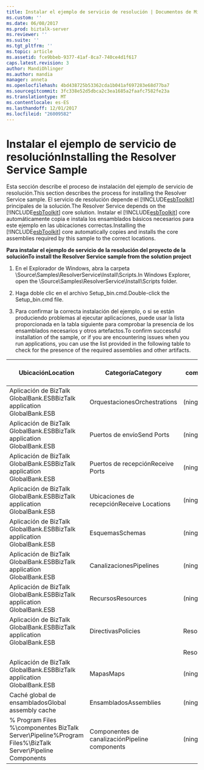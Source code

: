 ```yaml
---
title: Instalar el ejemplo de servicio de resolución | Documentos de Microsoft
ms.custom: ''
ms.date: 06/08/2017
ms.prod: biztalk-server
ms.reviewer: ''
ms.suite: ''
ms.tgt_pltfrm: ''
ms.topic: article
ms.assetid: fce9bbeb-9377-41af-8ca7-740ce4d1f617
caps.latest.revision: 3
author: MandiOhlinger
ms.author: mandia
manager: anneta
ms.openlocfilehash: 4bd438725b53362cda1b041af697283e68d77ba7
ms.sourcegitcommit: 3fc338e52d5dbca2c3ea1685a2faafc7582fe23a
ms.translationtype: MT
ms.contentlocale: es-ES
ms.lasthandoff: 12/01/2017
ms.locfileid: "26009582"
---
```

# <a name="installing-the-resolver-service-sample"></a><span data-ttu-id="2b43a-102">Instalar el ejemplo de servicio de resolución</span><span class="sxs-lookup"><span data-stu-id="2b43a-102">Installing the Resolver Service Sample</span></span>
<span data-ttu-id="2b43a-103">Esta sección describe el proceso de instalación del ejemplo de servicio de resolución.</span><span class="sxs-lookup"><span data-stu-id="2b43a-103">This section describes the process for installing the Resolver Service sample.</span></span> <span data-ttu-id="2b43a-104">El servicio de resolución depende el [!INCLUDE[esbToolkit](../includes/esbtoolkit-md.md)] principales de la solución.</span><span class="sxs-lookup"><span data-stu-id="2b43a-104">The Resolver Service depends on the [!INCLUDE[esbToolkit](../includes/esbtoolkit-md.md)] core solution.</span></span> <span data-ttu-id="2b43a-105">Instalar el [!INCLUDE[esbToolkit](../includes/esbtoolkit-md.md)] core automáticamente copia e instala los ensamblados básicos necesarios para este ejemplo en las ubicaciones correctas.</span><span class="sxs-lookup"><span data-stu-id="2b43a-105">Installing the [!INCLUDE[esbToolkit](../includes/esbtoolkit-md.md)] core automatically copies and installs the core assemblies required by this sample to the correct locations.</span></span>  
  
 <span data-ttu-id="2b43a-106">**Para instalar el ejemplo de servicio de la resolución del proyecto de la solución**</span><span class="sxs-lookup"><span data-stu-id="2b43a-106">**To install the Resolver Service sample from the solution project**</span></span>  
  
1.  <span data-ttu-id="2b43a-107">En el Explorador de Windows, abra la carpeta \Source\Samples\ResolverService\Install\Scripts.</span><span class="sxs-lookup"><span data-stu-id="2b43a-107">In Windows Explorer, open the \Source\Samples\ResolverService\Install\Scripts folder.</span></span>  
  
2.  <span data-ttu-id="2b43a-108">Haga doble clic en el archivo Setup_bin.cmd.</span><span class="sxs-lookup"><span data-stu-id="2b43a-108">Double-click the Setup_bin.cmd file.</span></span>  
  
3.  <span data-ttu-id="2b43a-109">Para confirmar la correcta instalación del ejemplo, o si se están produciendo problemas al ejecutar aplicaciones, puede usar la lista proporcionada en la tabla siguiente para comprobar la presencia de los ensamblados necesarios y otros artefactos.</span><span class="sxs-lookup"><span data-stu-id="2b43a-109">To confirm successful installation of the sample, or if you are encountering issues when you run applications, you can use the list provided in the following table to check for the presence of the required assemblies and other artifacts.</span></span>  
  
|<span data-ttu-id="2b43a-110">Ubicación</span><span class="sxs-lookup"><span data-stu-id="2b43a-110">Location</span></span>|<span data-ttu-id="2b43a-111">Categoría</span><span class="sxs-lookup"><span data-stu-id="2b43a-111">Category</span></span>|<span data-ttu-id="2b43a-112">Nombre y versión del componente</span><span class="sxs-lookup"><span data-stu-id="2b43a-112">Name and version of the component</span></span>|  
|--------------|--------------|---------------------------------------|  
|<span data-ttu-id="2b43a-113">Aplicación de BizTalk GlobalBank.ESB</span><span class="sxs-lookup"><span data-stu-id="2b43a-113">BizTalk application GlobalBank.ESB</span></span>|<span data-ttu-id="2b43a-114">Orquestaciones</span><span class="sxs-lookup"><span data-stu-id="2b43a-114">Orchestrations</span></span>|<span data-ttu-id="2b43a-115">(ninguno)</span><span class="sxs-lookup"><span data-stu-id="2b43a-115">(none)</span></span>|  
|<span data-ttu-id="2b43a-116">Aplicación de BizTalk GlobalBank.ESB</span><span class="sxs-lookup"><span data-stu-id="2b43a-116">BizTalk application GlobalBank.ESB</span></span>|<span data-ttu-id="2b43a-117">Puertos de envío</span><span class="sxs-lookup"><span data-stu-id="2b43a-117">Send Ports</span></span>|<span data-ttu-id="2b43a-118">(ninguno)</span><span class="sxs-lookup"><span data-stu-id="2b43a-118">(none)</span></span>|  
|<span data-ttu-id="2b43a-119">Aplicación de BizTalk GlobalBank.ESB</span><span class="sxs-lookup"><span data-stu-id="2b43a-119">BizTalk application GlobalBank.ESB</span></span>|<span data-ttu-id="2b43a-120">Puertos de recepción</span><span class="sxs-lookup"><span data-stu-id="2b43a-120">Receive Ports</span></span>|<span data-ttu-id="2b43a-121">(ninguno)</span><span class="sxs-lookup"><span data-stu-id="2b43a-121">(none)</span></span>|  
|<span data-ttu-id="2b43a-122">Aplicación de BizTalk GlobalBank.ESB</span><span class="sxs-lookup"><span data-stu-id="2b43a-122">BizTalk application GlobalBank.ESB</span></span>|<span data-ttu-id="2b43a-123">Ubicaciones de recepción</span><span class="sxs-lookup"><span data-stu-id="2b43a-123">Receive Locations</span></span>|<span data-ttu-id="2b43a-124">(ninguno)</span><span class="sxs-lookup"><span data-stu-id="2b43a-124">(none)</span></span>|  
|<span data-ttu-id="2b43a-125">Aplicación de BizTalk GlobalBank.ESB</span><span class="sxs-lookup"><span data-stu-id="2b43a-125">BizTalk application GlobalBank.ESB</span></span>|<span data-ttu-id="2b43a-126">Esquemas</span><span class="sxs-lookup"><span data-stu-id="2b43a-126">Schemas</span></span>|<span data-ttu-id="2b43a-127">(ninguno)</span><span class="sxs-lookup"><span data-stu-id="2b43a-127">(none)</span></span>|  
|<span data-ttu-id="2b43a-128">Aplicación de BizTalk GlobalBank.ESB</span><span class="sxs-lookup"><span data-stu-id="2b43a-128">BizTalk application GlobalBank.ESB</span></span>|<span data-ttu-id="2b43a-129">Canalizaciones</span><span class="sxs-lookup"><span data-stu-id="2b43a-129">Pipelines</span></span>|<span data-ttu-id="2b43a-130">(ninguno)</span><span class="sxs-lookup"><span data-stu-id="2b43a-130">(none)</span></span>|  
|<span data-ttu-id="2b43a-131">Aplicación de BizTalk GlobalBank.ESB</span><span class="sxs-lookup"><span data-stu-id="2b43a-131">BizTalk application GlobalBank.ESB</span></span>|<span data-ttu-id="2b43a-132">Recursos</span><span class="sxs-lookup"><span data-stu-id="2b43a-132">Resources</span></span>|<span data-ttu-id="2b43a-133">(ninguno)</span><span class="sxs-lookup"><span data-stu-id="2b43a-133">(none)</span></span>|  
|<span data-ttu-id="2b43a-134">Aplicación de BizTalk GlobalBank.ESB</span><span class="sxs-lookup"><span data-stu-id="2b43a-134">BizTalk application GlobalBank.ESB</span></span>|<span data-ttu-id="2b43a-135">Directivas</span><span class="sxs-lookup"><span data-stu-id="2b43a-135">Policies</span></span>|<span data-ttu-id="2b43a-136">ResolveEndpoint</span><span class="sxs-lookup"><span data-stu-id="2b43a-136">ResolveEndpoint</span></span>|  
|||<span data-ttu-id="2b43a-137">ResolveMap</span><span class="sxs-lookup"><span data-stu-id="2b43a-137">ResolveMap</span></span>|  
|<span data-ttu-id="2b43a-138">Aplicación de BizTalk GlobalBank.ESB</span><span class="sxs-lookup"><span data-stu-id="2b43a-138">BizTalk application GlobalBank.ESB</span></span>|<span data-ttu-id="2b43a-139">Mapas</span><span class="sxs-lookup"><span data-stu-id="2b43a-139">Maps</span></span>|<span data-ttu-id="2b43a-140">(ninguno)</span><span class="sxs-lookup"><span data-stu-id="2b43a-140">(none)</span></span>|  
|<span data-ttu-id="2b43a-141">Caché global de ensamblados</span><span class="sxs-lookup"><span data-stu-id="2b43a-141">Global assembly cache</span></span>|<span data-ttu-id="2b43a-142">Ensamblados</span><span class="sxs-lookup"><span data-stu-id="2b43a-142">Assemblies</span></span>|<span data-ttu-id="2b43a-143">(ninguno)</span><span class="sxs-lookup"><span data-stu-id="2b43a-143">(none)</span></span>|  
|<span data-ttu-id="2b43a-144">% Program Files %\\componentes BizTalk Server\Pipeline</span><span class="sxs-lookup"><span data-stu-id="2b43a-144">%Program Files%\\BizTalk Server\Pipeline Components</span></span>|<span data-ttu-id="2b43a-145">Componentes de canalización</span><span class="sxs-lookup"><span data-stu-id="2b43a-145">Pipeline components</span></span>|<span data-ttu-id="2b43a-146">(ninguno)</span><span class="sxs-lookup"><span data-stu-id="2b43a-146">(none)</span></span>|